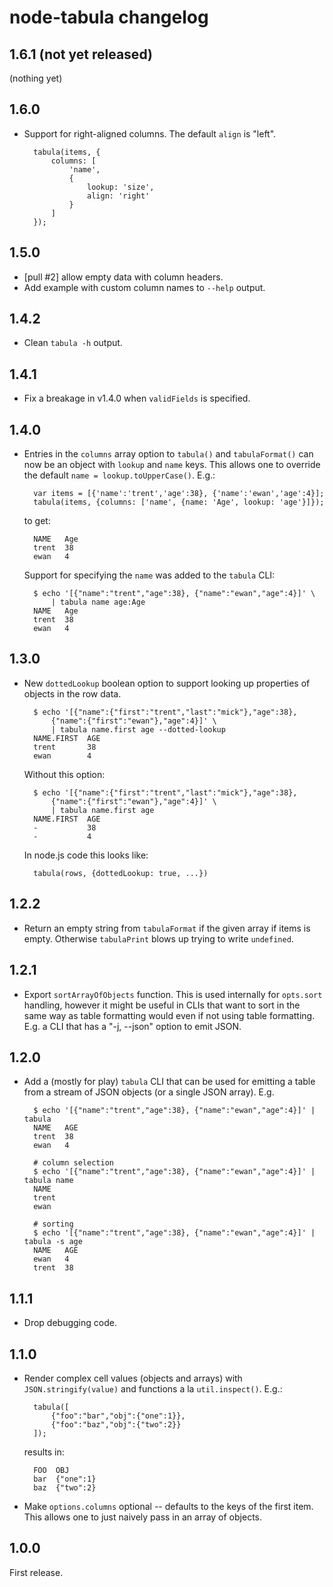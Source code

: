 # node-tabula changelog

## 1.6.1 (not yet released)

(nothing yet)


## 1.6.0

- Support for right-aligned columns. The default `align` is "left".

        tabula(items, {
            columns: [
                'name',
                {
                    lookup: 'size',
                    align: 'right'
                }
            ]
        });


## 1.5.0

- [pull #2] allow empty data with column headers.
- Add example with custom column names to `--help` output.

## 1.4.2

- Clean `tabula -h` output.


## 1.4.1

- Fix a breakage in v1.4.0 when `validFields` is specified.


## 1.4.0

- Entries in the `columns` array option to `tabula()` and `tabulaFormat()` can
  now be an object with `lookup` and `name` keys. This allows one to override the
  default `name = lookup.toUpperCase()`. E.g.:

        var items = [{'name':'trent','age':38}, {'name':'ewan','age':4}];
        tabula(items, {columns: ['name', {name: 'Age', lookup: 'age'}]});

  to get:

        NAME   Age
        trent  38
        ewan   4

  Support for specifying the `name` was added to the `tabula` CLI:

        $ echo '[{"name":"trent","age":38}, {"name":"ewan","age":4}]' \
            | tabula name age:Age
        NAME   Age
        trent  38
        ewan   4



## 1.3.0

- New `dottedLookup` boolean option to support looking up properties of objects
  in the row data.

        $ echo '[{"name":{"first":"trent","last":"mick"},"age":38},
            {"name":{"first":"ewan"},"age":4}]' \
            | tabula name.first age --dotted-lookup
        NAME.FIRST  AGE
        trent       38
        ewan        4

  Without this option:


        $ echo '[{"name":{"first":"trent","last":"mick"},"age":38},
            {"name":{"first":"ewan"},"age":4}]' \
            | tabula name.first age
        NAME.FIRST  AGE
        -           38
        -           4

  In node.js code this looks like:

        tabula(rows, {dottedLookup: true, ...})


## 1.2.2

- Return an empty string from `tabulaFormat` if the given array if items is empty.
  Otherwise `tabulaPrint` blows up trying to write `undefined`.


## 1.2.1

- Export `sortArrayOfObjects` function. This is used internally for `opts.sort`
  handling, however it might be useful in CLIs that want to sort in the same
  way as table formatting would even if not using table formatting. E.g. a
  CLI that has a "-j, --json" option to emit JSON.


## 1.2.0

- Add a (mostly for play) `tabula` CLI that can be used for emitting a table
  from a stream of JSON objects (or a single JSON array). E.g.

        $ echo '[{"name":"trent","age":38}, {"name":"ewan","age":4}]' | tabula
        NAME   AGE
        trent  38
        ewan   4

        # column selection
        $ echo '[{"name":"trent","age":38}, {"name":"ewan","age":4}]' | tabula name
        NAME
        trent
        ewan

        # sorting
        $ echo '[{"name":"trent","age":38}, {"name":"ewan","age":4}]' | tabula -s age
        NAME   AGE
        ewan   4
        trent  38

## 1.1.1

- Drop debugging code.


## 1.1.0

- Render complex cell values (objects and arrays) with `JSON.stringify(value)`
  and functions a la `util.inspect()`. E.g.:

        tabula([
            {"foo":"bar","obj":{"one":1}},
            {"foo":"baz","obj":{"two":2}}
        ]);

  results in:

        FOO  OBJ
        bar  {"one":1}
        baz  {"two":2}

- Make `options.columns` optional -- defaults to the keys of the first item.
  This allows one to just naively pass in an array of objects.


## 1.0.0

First release.
